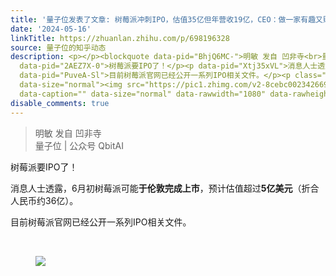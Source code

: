 ```yaml
---
title: '量子位发表了文章: 树莓派冲刺IPO，估值35亿但年营收19亿，CEO：做一家有趣又赚钱的公司'
date: '2024-05-16'
linkTitle: https://zhuanlan.zhihu.com/p/698196328
source: 量子位的知乎动态
description: <p></p><blockquote data-pid="BhjQ6MC-">明敏 发自 凹非寺<br>量子位 | 公众号 QbitAI</blockquote><p
  data-pid="2AEZ7X-0">树莓派要IPO了！</p><p data-pid="Xtj35xVL">消息人士透露，6月初树莓派可能<b>于伦敦完成上市</b>，预计估值超过<b>5亿美元</b>（折合人民币约36亿）。</p><p
  data-pid="PuveA-Sl">目前树莓派官网已经公开一系列IPO相关文件。</p><p class="ztext-empty-paragraph"><br></p><figure
  data-size="normal"><img src="https://pic1.zhimg.com/v2-8cebc0023426696845470233685bd140.jpg"
  data-caption="" data-size="normal" data-rawwidth="1080" data-rawheight="670" ...
disable_comments: true
---
```

<p></p><blockquote data-pid="BhjQ6MC-">明敏 发自 凹非寺<br>量子位 | 公众号 QbitAI</blockquote><p data-pid="2AEZ7X-0">树莓派要IPO了！</p><p data-pid="Xtj35xVL">消息人士透露，6月初树莓派可能<b>于伦敦完成上市</b>，预计估值超过<b>5亿美元</b>（折合人民币约36亿）。</p><p data-pid="PuveA-Sl">目前树莓派官网已经公开一系列IPO相关文件。</p><p class="ztext-empty-paragraph"><br></p><figure data-size="normal"><img src="https://pic1.zhimg.com/v2-8cebc0023426696845470233685bd140.jpg" data-caption="" data-size="normal" data-rawwidth="1080" data-rawheight="670" ...